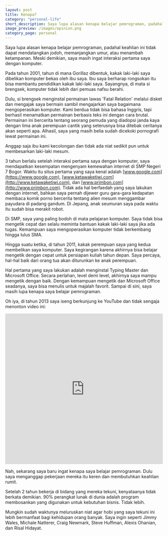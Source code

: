 ```yaml
---
layout: post
title: Kenapa?
category: "personal-life"
short_description: Saya lupa alasan kenapa belajar pemrograman, padahal keahlian ini tidak dapat mendatangkan jodoh, memanjangkan umur, atau menambah ketampanan.
image_preview: /images/opinion.png
category_page: personal
---
```


Saya lupa alasan kenapa belajar pemrograman, padahal keahlian ini tidak dapat mendatangkan jodoh,
memanjangkan umur, atau menambah ketampanan. Meski demikian, saya masih ingat interaksi pertama saya dengan komputer.

Pada tahun 2001, tahun di mana Gorillaz dibentuk, kakak laki-laki saya dibelikan komputer bekas oleh ibu saya.
Ibu saya berharap rongsokan itu bisa membantu pendidikan kakak laki-laki saya. Sayangnya, di mata si brengsek,
komputer tidak lebih dari pemuas nafsu berahi.

Dulu, si brengsek menginstal permainan lawas 'Fatal Relation' melalui disket dan mengajak saya bermain sambil mengajarkan
saya bagaimana mengoperasikan komputer. Kami berdua tidak bisa bahasa Inggris, tapi berhasil menamatkan permainan
berbasis teks ini dengan cara brutal. Permainan ini bercerita tentang seorang pemuda yang diadopsi janda kaya dengan
lima anak perempuan cantik yang seterusnya bisa ditebak ceritanya akan seperti apa. Alhasil, saya yang masih belia
sudah dicekoki pornografi lewat permainan ini.

Anggap saja ibu kami kecolongan dan tidak ada niat sedikit pun untuk membesarkan
laki-laki mesum.

3 tahun berlalu setelah interaksi pertama saya dengan komputer, saya mendapatkan kesempatan mengenyam kemewahan internet di
SMP Negeri 7 Bogor. Waktu itu situs pertama yang saya kenal adalah [www.google.com](https://www.google.com),
[www.ketawaketiwi.com](http://www.ketawaketiwi.com), dan [www.primbon.com](http://www.primbon.com). Tidak ada hal berfaedah yang saya
lakukan dengan internet, bahkan saya pernah dijewer guru gara-gara kedapatan membaca komik porno bercerita tentang alien mesum
menggambar payudara di padang gandum. Di Jepang, anak seumuran saya pada waktu
itu sudah bisa merakit robot.

Di SMP, saya yang paling bodoh di mata pelajaran komputer. Saya tidak bisa mengetik cepat dan selalu meminta bantuan
kakak laki-laki saya jika ada tugas. Kemampuan saya mengoperasikan komputer tidak berkembang hingga lulus SMA.

Hingga suatu ketika, di tahun 2011, kakak perempuan saya yang kedua membelikan saya komputer. Saya kegirangan karena
akhirnya bisa belajar mengetik dengan cepat untuk persiapan kuliah tahun depan. Saya percaya, hal-hal baik dari orang tua
akan diturunkan ke anak perempuan.

Hal pertama yang saya lakukan adalah menginstal Typing Master dan Microsoft Office. Secara perlahan, level demi level,
akhirnya saya mampu mengetik dengan baik. Dengan kemampuan mengetik dan Microsoft Office seadanya,
saya bisa menulis untuk majalah favorit. Sampai di sini, saya masih lupa kenapa saya belajar pemrograman.

Oh iya, di tahun 2013 saya iseng berkunjung ke YouTube dan tidak sengaja menonton video ini:

<iframe width="854" height="480" style="max-width: 100%;" src="https://www.youtube.com/embed/nKIu9yen5nc" frameborder="0" allowfullscreen></iframe>


Nah, sekarang saya baru ingat kenapa saya belajar pemrograman. Dulu saya menganggap pekerjaan
mereka itu keren dan membutuhkan keahlian rumit.

Setelah 2 tahun bekerja di bidang yang mereka tekuni, kenyataanya tidak berkata demikian.
90% perangkat lunak di dunia adalah program membosankan yang digunakan untuk
kebutuhan bisnis. Tidak lebih.

Mungkin sudah waktunya meluruskan niat agar hobi yang saya tekuni ini lebih bermanfaat bagi kehidupan orang banyak.
Saya ingin seperti Jimmy Wales, Michale Natterer, Craig Newmark, Steve Huffman, Alexis Ohanian, dan Risal Hidayat.
